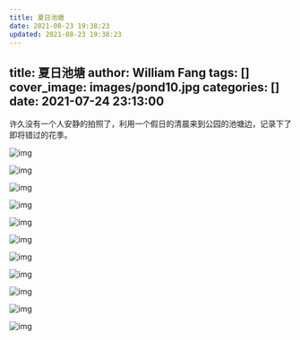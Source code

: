 ```yaml
---
title: 夏日池塘
date: 2021-08-23 19:38:23
updated: 2021-08-23 19:38:23
---
```

title: 夏日池塘
author: William Fang
tags: []
cover_image: images/pond10.jpg
categories: []
date: 2021-07-24 23:13:00
---
许久没有一个人安静的拍照了，利用一个假日的清晨来到公园的池塘边，记录下了即将错过的花季。

![img](/images/pond1.jpg#width-full)

![img](/images/pond2.jpg#width-full)

![img](/images/pond3.jpg#width-full)

![img](/images/pond4.jpg#width-full)

![img](/images/pond5.jpg#width-full)

![img](/images/pond6.jpg#width-full)

![img](/images/pond7.jpg#width-full)

![img](/images/pond8.jpg#width-full)

![img](/images/pond9.jpg#width-full)

![img](/images/pond11.jpg#width-full)

![img](/images/pond10.jpg#width-full)